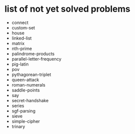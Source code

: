 # list of not yet solved problems

* connect
* custom-set
* house
* linked-list
* matrix
* nth-prime
* palindrome-products
* parallel-letter-frequency
* pig-latin
* pov
* pythagorean-triplet
* queen-attack
* roman-numerals
* saddle-points
* say
* secret-handshake
* series
* sgf-parsing
* sieve
* simple-cipher
* trinary
